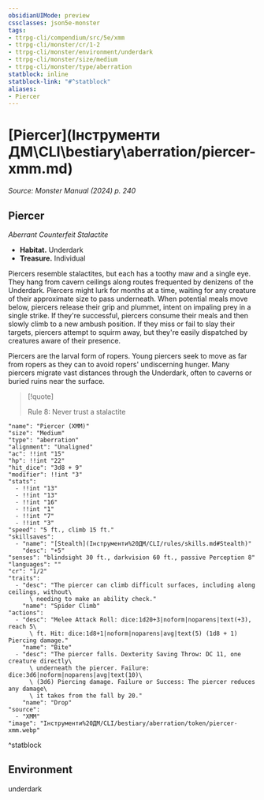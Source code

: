 ```yaml
---
obsidianUIMode: preview
cssclasses: json5e-monster
tags:
- ttrpg-cli/compendium/src/5e/xmm
- ttrpg-cli/monster/cr/1-2
- ttrpg-cli/monster/environment/underdark
- ttrpg-cli/monster/size/medium
- ttrpg-cli/monster/type/aberration
statblock: inline
statblock-link: "#^statblock"
aliases:
- Piercer
---
```

# [Piercer](Інструменти ДМ\CLI\bestiary\aberration/piercer-xmm.md)
*Source: Monster Manual (2024) p. 240*  

## Piercer

*Aberrant Counterfeit Stalactite*

- **Habitat.** Underdark  
- **Treasure.** Individual  

Piercers resemble stalactites, but each has a toothy maw and a single eye. They hang from cavern ceilings along routes frequented by denizens of the Underdark. Piercers might lurk for months at a time, waiting for any creature of their approximate size to pass underneath. When potential meals move below, piercers release their grip and plummet, intent on impaling prey in a single strike. If they're successful, piercers consume their meals and then slowly climb to a new ambush position. If they miss or fail to slay their targets, piercers attempt to squirm away, but they're easily dispatched by creatures aware of their presence.

Piercers are the larval form of ropers. Young piercers seek to move as far from ropers as they can to avoid ropers' undiscerning hunger. Many piercers migrate vast distances through the Underdark, often to caverns or buried ruins near the surface.

> [!quote]  
> 
> Rule 8: Never trust a stalactite


```statblock
"name": "Piercer (XMM)"
"size": "Medium"
"type": "aberration"
"alignment": "Unaligned"
"ac": !!int "15"
"hp": !!int "22"
"hit_dice": "3d8 + 9"
"modifier": !!int "3"
"stats":
  - !!int "13"
  - !!int "13"
  - !!int "16"
  - !!int "1"
  - !!int "7"
  - !!int "3"
"speed": "5 ft., climb 15 ft."
"skillsaves":
  - "name": "[Stealth](Інструменти%20ДМ/CLI/rules/skills.md#Stealth)"
    "desc": "+5"
"senses": "blindsight 30 ft., darkvision 60 ft., passive Perception 8"
"languages": ""
"cr": "1/2"
"traits":
  - "desc": "The piercer can climb difficult surfaces, including along ceilings, without\
      \ needing to make an ability check."
    "name": "Spider Climb"
"actions":
  - "desc": "Melee Attack Roll: dice:1d20+3|noform|noparens|text(+3), reach 5\
      \ ft. Hit: dice:1d8+1|noform|noparens|avg|text(5) (1d8 + 1) Piercing damage."
    "name": "Bite"
  - "desc": "The piercer falls. Dexterity Saving Throw: DC 11, one creature directly\
      \ underneath the piercer. Failure: dice:3d6|noform|noparens|avg|text(10)\
      \ (3d6) Piercing damage. Failure or Success: The piercer reduces any damage\
      \ it takes from the fall by 20."
    "name": "Drop"
"source":
  - "XMM"
"image": "Інструменти%20ДМ/CLI/bestiary/aberration/token/piercer-xmm.webp"
```
^statblock

## Environment

underdark